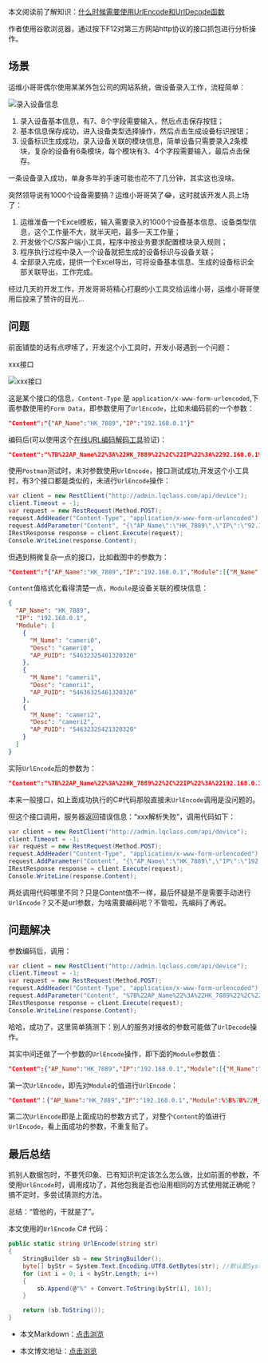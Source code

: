 本文阅读前了解知识：[什么时候需要使用UrlEncode和UrlDecode函数](https://blog.csdn.net/l754539910/article/details/79640925)

作者使用谷歌浏览器，通过按下F12对第三方网站http协议的接口抓包进行分析操作。

## 场景

运维小哥哥偶尔使用某某外包公司的网站系统，做设备录入工作，流程简单：

![录入设备信息](https://img1.d9tools.com/2021/01/0101.png)

1. 录入设备基本信息，有7、8个字段需要输入，然后点击保存按钮；
2. 基本信息保存成功，进入设备类型选择操作，然后点击生成设备标识按钮；
3. 设备标识生成成功，录入设备关联的模块信息，简单设备只需要录入2条模块，复杂的设备有6条模块，每个模块有3、4个字段需要输入，最后点击保存。

一条设备录入成功，单身多年的手速可能也花不了几分钟，其实这也没啥。

突然领导说有1000个设备需要搞？运维小哥哥哭了😂，这时就该开发人员上场了：

1. 运维准备一个Excel模板，输入需要录入的1000个设备基本信息、设备类型信息，这个工作量不大，就半天吧，最多一天工作量；
2. 开发做个C/S客户端小工具，程序中按业务要求配置模块录入规则；
3. 程序执行过程中录入一个设备就把生成的设备标识与设备关联；
4. 全部录入完成，提供一个Excel导出，可将设备基本信息、生成的设备标识全部关联导出，工作完成。

经过几天的开发工作，开发哥哥将精心打磨的小工具交给运维小哥，运维小哥哥使用后投来了赞许的目光...

## 问题

前面铺垫的话有点啰嗦了，开发这个小工具时，开发小哥遇到一个问题：

xxx接口

![xxx接口](https://img1.d9tools.com/2021/01/0102.jpg)

这是某个接口的信息，`Content-Type` 是 `application/x-www-form-urlencoded`,下面参数使用的`Form Data`，即参数使用了`UrlEncode`，比如未编码前的一个参数：

```json
"Content":"{"AP_Name":"HK_7889","IP":"192.168.0.1"}"
```

编码后(可以使用这个[在线URL编码解码工具](http://www.jsons.cn/urlencode/)验证)：

```json
"Content":"%7B%22AP_Name%22%3A%22HK_7889%22%2C%22IP%22%3A%2292.168.0.1%22%7D"
```

使用`Postman`测试时，未对参数使用`UrlEncode`，接口测试成功,开发这个小工具时，有3个接口都是类似的，未进行`UrlEncode`操作：

```C#
var client = new RestClient("http://admin.lqclass.com/api/device");
client.Timeout = -1;
var request = new RestRequest(Method.POST);
request.AddHeader("Content-Type", "application/x-www-form-urlencoded");
request.AddParameter("Content", "{\"AP_Name\":\"HK_7889\",\"IP\":\"92.168.0.1\"}");
IRestResponse response = client.Execute(request);
Console.WriteLine(response.Content);
```

但遇到稍微复杂一点的接口，比如截图中的参数为：

```json
"Content":"{"AP_Name":"HK_7889","IP":"192.168.0.1","Module":[{"M_Name":"cameri0","Desc":"cameri0","AP_PUID":"54632325461320320"},{"M_Name":"cameri1","Desc":"cameri1","AP_PUID":"54636325461320320"},{"M_Name":"cameri2","Desc":"cameri2","AP_PUID":"54632325421320320"}]}"
```

`Content`值格式化看得清楚一点，`Module`是设备关联的模块信息：

```json
{
  "AP_Name": "HK_7889",
  "IP": "192.168.0.1",
  "Module": [
    {
      "M_Name": "cameri0",
      "Desc": "cameri0",
      "AP_PUID": "54632325461320320"
    },
    {
      "M_Name": "cameri1",
      "Desc": "cameri1",
      "AP_PUID": "54636325461320320"
    },
    {
      "M_Name": "cameri2",
      "Desc": "cameri2",
      "AP_PUID": "54632325421320320"
    }
  ]
}
```

实际`UrlEncode`后的参数为：

```json
"Content":"%7B%22AP_Name%22%3A%22HK_7889%22%2C%22IP%22%3A%22192.168.0.1%22%2C%22Module%22%3A%22%255B%257B%2522M_Name%2522%253A%2522cameri0%2522%252C%2522Desc%2522%253A%2522cameri0%2522%252C%2522AP_PUID%2522%253A%252254632325461320320%2522%257D%252C%257B%2522M_Name%2522%253A%2522cameri1%2522%252C%2522Desc%2522%253A%2522cameri1%2522%252C%2522AP_PUID%2522%253A%252254636325461320320%2522%257D%252C%257B%2522M_Name%2522%253A%2522cameri2%2522%252C%2522Desc%2522%253A%2522cameri2%2522%252C%2522AP_PUID%2522%253A%252254632325421320320%2522%257D%255D%22%7D"
```

本来一般接口，如上面成功执行的C#代码那般直接未`UrlEncode`调用是没问题的。

但这个接口调用，服务器返回错误信息：“xxx解析失败”，调用代码如下：
```C#
var client = new RestClient("http://admin.lqclass.com/api/device");
client.Timeout = -1;
var request = new RestRequest(Method.POST);
request.AddHeader("Content-Type", "application/x-www-form-urlencoded");
request.AddParameter("Content", "{\"AP_Name\":\"HK_7889\",\"IP\":\"192.168.0.1\",\"Module\":[{\"M_Name\":\"cameri0\",\"Desc\":\"cameri0\",\"AP_PUID\":\"54632325461320320\"},{\"M_Name\":\"cameri1\",\"Desc\":\"cameri1\",\"AP_PUID\":\"54636325461320320\"},{\"M_Name\":\"cameri2\",\"Desc\":\"cameri2\",\"AP_PUID\":\"54632325421320320\"}]}");
IRestResponse response = client.Execute(request);
Console.WriteLine(response.Content);
```

两处调用代码哪里不同？只是Content值不一样，最后怀疑是不是需要手动进行`UrlEncode`？又不是url参数，为啥需要编码呢？不管啦，先编码了再说。

## 问题解决

参数编码后，调用：

```C#
var client = new RestClient("http://admin.lqclass.com/api/device");
client.Timeout = -1;
var request = new RestRequest(Method.POST);
request.AddHeader("Content-Type", "application/x-www-form-urlencoded");
request.AddParameter("Content", "%7B%22AP_Name%22%3A%22HK_7889%22%2C%22IP%22%3A%22192.168.0.1%22%2C%22Module%22%3A%22%255B%257B%2522M_Name%2522%253A%2522cameri0%2522%252C%2522Desc%2522%253A%2522cameri0%2522%252C%2522AP_PUID%2522%253A%252254632325461320320%2522%257D%252C%257B%2522M_Name%2522%253A%2522cameri1%2522%252C%2522Desc%2522%253A%2522cameri1%2522%252C%2522AP_PUID%2522%253A%252254636325461320320%2522%257D%252C%257B%2522M_Name%2522%253A%2522cameri2%2522%252C%2522Desc%2522%253A%2522cameri2%2522%252C%2522AP_PUID%2522%253A%252254632325421320320%2522%257D%255D%22%7D");
IRestResponse response = client.Execute(request);
Console.WriteLine(response.Content);
```

哈哈，成功了，这里简单猜测下：别人的服务对接收的参数可能做了`UrlDecode`操作。

其实中间还做了一个参数的`UrlEncode`操作，即下面的`Module`参数值：

```json
"Content":{"AP_Name":"HK_7889","IP":"192.168.0.1","Module":[{"M_Name":"cameri0","Desc":"cameri0","AP_PUID":"54632325461320320"},{"M_Name":"cameri1","Desc":"cameri1","AP_PUID":"54636325461320320"},{"M_Name":"cameri2","Desc":"cameri2","AP_PUID":"54632325421320320"}]}
```

第一次`UrlEncode`，即先对`Module`的值进行`UrlEncode`：

```json
"Content"：{"AP_Name":"HK_7889","IP":"192.168.0.1","Module":%5B%7B%22M_Name%22%3A%22cameri0%22%2C%22Desc%22%3A%22cameri0%22%2C%22AP_PUID%22%3A%2254632325461320320%22%7D%2C%7B%22M_Name%22%3A%22cameri1%22%2C%22Desc%22%3A%22cameri1%22%2C%22AP_PUID%22%3A%2254636325461320320%22%7D%2C%7B%22M_Name%22%3A%22cameri2%22%2C%22Desc%22%3A%22cameri2%22%2C%22AP_PUID%22%3A%2254632325421320320%22%7D%5D}
```

第二次`UrlEncode`即是上面成功的参数方式了，对整个`Content`的值进行`UrlEncode`，看上面成功的参数，不重复贴了。

## 最后总结

抓别人数据包时，不要凭印象、已有知识判定该怎么怎么做，比如前面的参数，不使用`UrlEncode`时，调用成功了，其他包我是否也沿用相同的方式使用就正确呢？搞不定时，多尝试猜测的方法。

总结：“管他的，干就是了”。

本文使用的`UrlEncode` C# 代码：

```C#
public static string UrlEncode(string str)
{
    StringBuilder sb = new StringBuilder();
    byte[] byStr = System.Text.Encoding.UTF8.GetBytes(str); //默认是System.Text.Encoding.Default.GetBytes(str)
    for (int i = 0; i < byStr.Length; i++)
    {
        sb.Append(@"%" + Convert.ToString(byStr[i], 16));
    }

    return (sb.ToString());
}
```

- 本文Markdown：[点击浏览](https://github.com/dotnet9/dotnet9.com/blob/develop/doc/blog_contents/uploads/2021/01/2021-01-09_01.md)

- 本文博文地址：[点击浏览](https://dotnet9.com/790)
